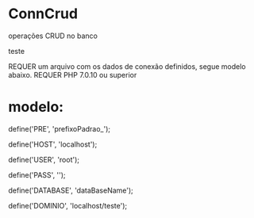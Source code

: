 # ConnCrud
operações CRUD no banco

teste

REQUER um arquivo com os dados de conexão definidos, segue modelo abaixo.
REQUER PHP 7.0.10 ou superior

# modelo:

define('PRE', 'prefixoPadrao_');

define('HOST', 'localhost');

define('USER', 'root');

define('PASS', '');

define('DATABASE', 'dataBaseName');

define('DOMINIO', 'localhost/teste');